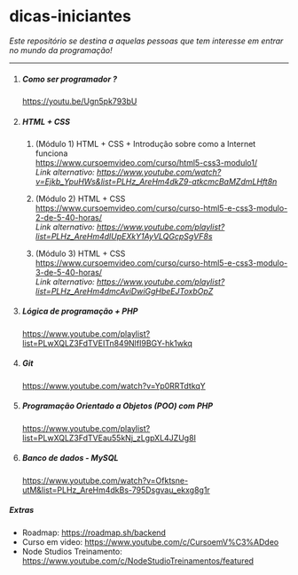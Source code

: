# dicas-iniciantes
_Este repositório se destina a aquelas pessoas que tem interesse em entrar no mundo da programação!_
_______________________
1. ##### Como ser programador ? 
    https://youtu.be/Ugn5pk793bU 

2. #####  HTML + CSS 
    1. (Módulo 1) HTML + CSS + Introdução sobre como a Internet funciona \
    https://www.cursoemvideo.com/curso/html5-css3-modulo1/ \
    _Link alternativo: https://www.youtube.com/watch?v=Ejkb_YpuHWs&list=PLHz_AreHm4dkZ9-atkcmcBaMZdmLHft8n_

    2. (Módulo 2) HTML + CSS \
    https://www.cursoemvideo.com/curso/curso-html5-e-css3-modulo-2-de-5-40-horas/ \
    _Link alternativo: https://www.youtube.com/playlist?list=PLHz_AreHm4dlUpEXkY1AyVLQGcpSgVF8s_

    3. (Módulo 3) HTML + CSS \
    https://www.cursoemvideo.com/curso/curso-html5-e-css3-modulo-3-de-5-40-horas/ \
    _Link alternativo: https://www.youtube.com/playlist?list=PLHz_AreHm4dmcAviDwiGgHbeEJToxbOpZ_

3. ##### Lógica de programação + PHP 
    https://www.youtube.com/playlist?list=PLwXQLZ3FdTVEITn849NlfI9BGY-hk1wkq

4. ##### Git 
    https://www.youtube.com/watch?v=Yp0RRTdtkqY

5. ##### Programação Orientado a Objetos (POO) com PHP 
    https://www.youtube.com/playlist?list=PLwXQLZ3FdTVEau55kNj_zLgpXL4JZUg8I
   
6. ##### Banco de dados - MySQL
    https://www.youtube.com/watch?v=Ofktsne-utM&list=PLHz_AreHm4dkBs-795Dsgvau_ekxg8g1r

##### Extras
* Roadmap: https://roadmap.sh/backend
* Curso em video: https://www.youtube.com/c/CursoemV%C3%ADdeo
* Node Studios Treinamento: https://www.youtube.com/c/NodeStudioTreinamentos/featured
